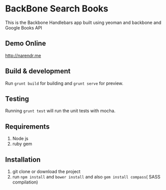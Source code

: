 # BackBone Search Books 

This is the Backbone Handlebars app  built using yeoman and backbone and Google Books API

## Demo Online

http://narendr.me

## Build & development

Run `grunt build` for building and `grunt serve` for preview.

## Testing

Running `grunt test` will run the unit tests with mocha.

## Requirements

1. Node  js
2. ruby gem 

## Installation

1. git clone or download the project
2. run `npm install` and `bower install` and also `gem install compass`( SASS compilation)




